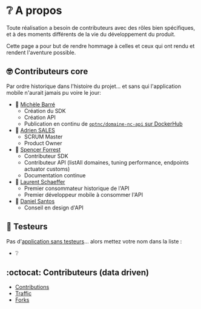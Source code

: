# ❔ A propos

Toute réalisation a besoin de contributeurs avec des rôles bien spécifiques, et à des moments
différents de la vie du développement du produit.

Cette page a pour but de rendre hommage à celles et ceux qui ont rendu et rendent l'aventure possible.


## 🤓 Contributeurs core

Par ordre historique dans l'histoire du projet... et sans qui l'application mobile n'aurait jamais pu voire le jour:

- 👩 [Michèle Barré](https://www.linkedin.com/in/michelebarre/)
  - Création du SDK
  - Création API
  - Publication en continu de [`optnc/domaine-nc-api` sur DockerHub](https://hub.docker.com/r/optnc/domaine-nc-api)
- 👨 [Adrien SALES](https://www.linkedin.com/in/adrien-sales/)
  - SCRUM Master
  - Product Owner
- 👨 [Spencer Forrest](https://www.linkedin.com/in/spencer-forrest-opt/)
  - Contributeur SDK
  - Contributeur API (listAll domaines, tuning performance, endpoints actuator customs)
  - Documentation continue
- 👨 [Laurent Schaeffer](https://www.linkedin.com/in/laurent-schaeffer-%F0%9F%A7%91%E2%80%8D%F0%9F%92%BB-b1174a173/)
  - Premier consommateur historique de l'API
  - Premier développeur mobile à consommer l'API
- 🧔 [Daniel Santos](https://www.linkedin.com/in/daniel-santos-dev-fullstack/)
  - Conseil en design d'API

## 🧪 Testeurs

Pas d'[application sans testeurs](https://github.com/lschaeffer313/domaine-nc-mobile/issues/23)...
alors mettez votre nom dans la liste :

- ❔

## :octocat:  Contributeurs (data driven)

- [Contributions](https://github.com/lschaeffer313/domaine-nc-mobile/graphs/contributors)
- [Traffic](https://github.com/lschaeffer313/domaine-nc-mobile/graphs/traffic)
- [Forks](https://github.com/lschaeffer313/domaine-nc-mobile/network/members)
